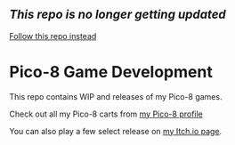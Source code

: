 ## *This repo is no longer getting updated*

[Follow this repo instead](https://github.com/morningtoast/pico8dev)

# Pico-8 Game Development

This repo contains WIP and releases of my Pico-8 games.

Check out all my Pico-8 carts from [my Pico-8 profile](http://www.lexaloffle.com/bbs/?uid=12806&mode=carts)

You can also play a few select release on [my Itch.io page](https://morningtoast.itch.io/).

